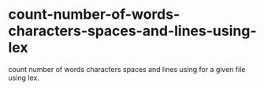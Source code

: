 # count-number-of-words-characters-spaces-and-lines-using-lex
count number of words characters spaces and lines using for a given file using lex.
